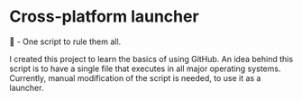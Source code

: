 # Cross-platform launcher
:scroll: - One script to rule them all.

I created this project to learn the basics of using GitHub.
An idea behind this script is to have a single file that executes in all major operating systems.
Currently, manual modification of the script is needed, to use it as a launcher.

